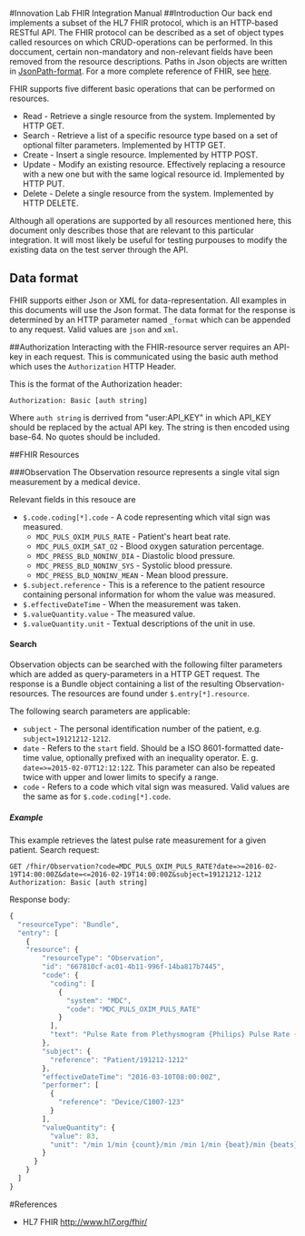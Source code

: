 #Innovation Lab FHIR Integration Manual
##Introduction
Our back end implements a subset of the HL7 FHIR protocol, which is an HTTP-based RESTful API.  The FHIR protocol can be described as a set of object types called resources on which CRUD-operations can be performed. In this doccument, certain non-mandatory and non-relevant fields have been removed from the resource descriptions. Paths in Json objects are written in [JsonPath-format](http://goessner.net/articles/JsonPath/). For a more complete reference of FHIR, see [here](http://www.hl7.org/fhir/index.html).

FHIR supports five different basic operations that can be performed on resources.

* Read - Retrieve a single resource from the system. Implemented by HTTP GET.
* Search - Retrieve a list of a specific resource type based on a set of optional filter parameters. Implemented by HTTP GET.
* Create - Insert a single resource. Implemented by HTTP POST.
* Update - Modify an existing resource. Effectively replacing a resource with a new one but with the same logical resource id. Implemented by HTTP PUT.
* Delete - Delete a single resource from the system. Implemented by HTTP DELETE.

Although all operations are supported by all resources mentioned here, this document only describes those that are relevant to this particular integration. It will most likely be useful for testing purpouses to modify the existing data on the test server through the API.

## Data format
FHIR supports either Json or XML for data-representation. All examples in this documents will use the Json format. The data format for the response is determined by an HTTP parameter named `_format` which can be appended to any request. Valid values are `json` and `xml`. 

##Authorization
Interacting with the FHIR-resource server requires an API-key in each request. This is communicated using the basic auth method which uses the `Authorization` HTTP Header.

This is the format of the Authorization header:
```
Authorization: Basic [auth string]
```
Where `auth string` is derrived from "user:API_KEY" in which API_KEY should be replaced by the actual API key. The string is then encoded using base-64. No quotes should be included.

##FHIR Resources

###Observation
The Observation resource represents a single vital sign measurement by a medical device.

Relevant fields in this resouce are 

* `$.code.coding[*].code` - A code representing which vital sign was measured.
  * `MDC_PULS_OXIM_PULS_RATE` - Patient's heart beat rate.
  * `MDC_PULS_OXIM_SAT_O2` - Blood oxygen saturation percentage.
  * `MDC_PRESS_BLD_NONINV_DIA` - Diastolic blood pressure.
  * `MDC_PRESS_BLD_NONINV_SYS` - Systolic blood pressure.
  * `MDC_PRESS_BLD_NONINV_MEAN` - Mean blood pressure.
* `$.subject.reference` - This is a reference to the patient resource containing personal information for whom the value was measured.
* `$.effectiveDateTime` - When the measurement was taken.
* `$.valueQuantity.value` - The measured value. 
* `$.valueQuantity.unit` - Textual descriptions of the unit in use.

#### Search

Observation objects can be searched with the following filter parameters which are added as query-parameters in a HTTP GET request. The response is a Bundle object containing a list of the resulting Observation-resources. The resources are found under `$.entry[*].resource`.

The following search parameters are applicable:
* `subject` - The personal identification number of the patient, e.g. `subject=19121212-1212`. 
* `date` - Refers to the `start` field. Should be a ISO 8601-formatted date-time value, optionally prefixed with an inequality operator. E. g. `date=>=2015-02-07T12:12:12Z`. This parameter can also be repeated twice with upper and lower limits to specify a range.
* `code` - Refers to a code which vital sign was measured. Valid values are the same as for `$.code.coding[*].code`.

##### Example
This example retrieves the latest pulse rate measurement for a given patient.
Search request:
```
GET /fhir/Observation?code=MDC_PULS_OXIM_PULS_RATE?date=>=2016-02-19T14:00:00Z&date=<=2016-02-19T14:00:00Z&subject=19121212-1212
Authorization: Basic [auth string]
```

Response body:
```javascript
{
  "resourceType": "Bundle",
  "entry": [
    {
    "resource": {
        "resourceType": "Observation",
        "id": "667810cf-ac01-4b11-996f-14ba817b7445",
        "code": {
          "coding": [
            {
              "system": "MDC",
              "code": "MDC_PULS_OXIM_PULS_RATE"
            }
          ],
          "text": "Pulse Rate from Plethysmogram {Philips} Pulse Rate {Draeger} Pulse Oximetry Peripheral Heart Rate {GE} Pulse Rate {GE} Pulse rate (from pulse oximeter) {VIASYS} Pulse Rate {Nuvon}"
        },
        "subject": {
          "reference": "Patient/191212-1212"
        },
        "effectiveDateTime": "2016-03-10T08:00:00Z",
        "performer": [
          {
            "reference": "Device/C1007-123"
          }
        ],
        "valueQuantity": {
          "value": 83,
          "unit": "/min 1/min {count}/min /min 1/min {beat}/min {beats}/min /min 1/min {pulse}/min {pulses}/min"
        }
      }
    }
  ]
}

```
#References
* HL7 FHIR http://www.hl7.org/fhir/

